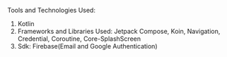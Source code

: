 Tools and Technologies Used:
1. Kotlin
2. Frameworks and Libraries Used: Jetpack Compose, Koin, Navigation, Credential, Coroutine, Core-SplashScreen
3. Sdk: Firebase(Email and Google Authentication)
